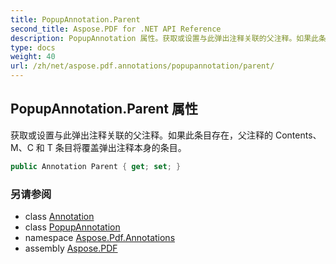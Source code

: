 ```yaml
---
title: PopupAnnotation.Parent
second_title: Aspose.PDF for .NET API Reference
description: PopupAnnotation 属性。获取或设置与此弹出注释关联的父注释。如果此条目存在，则父注释的 Contents、M、C 和 T 条目将覆盖弹出注释本身的条目。
type: docs
weight: 40
url: /zh/net/aspose.pdf.annotations/popupannotation/parent/
---
```

## PopupAnnotation.Parent 属性

获取或设置与此弹出注释关联的父注释。如果此条目存在，父注释的 Contents、M、C 和 T 条目将覆盖弹出注释本身的条目。

```csharp
public Annotation Parent { get; set; }
```

### 另请参阅

* class [Annotation](../../annotation/)
* class [PopupAnnotation](../)
* namespace [Aspose.Pdf.Annotations](../../../aspose.pdf.annotations/)
* assembly [Aspose.PDF](../../../)